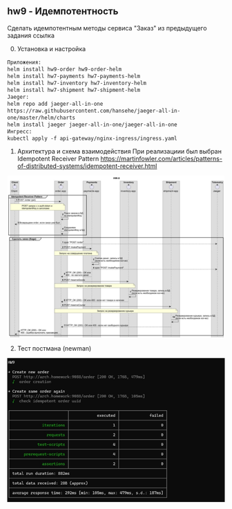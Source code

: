 ## hw9 - Идемпотентность
Сделать идемпотентным методы сервиса "Заказ" из предыдущего задания 
ссылка

0. Установка и настройка
```
Приложения:
helm install hw9-order hw9-order-helm
helm install hw7-payments hw7-payments-helm
helm install hw7-inventory hw7-inventory-helm
helm install hw7-shipment hw7-shipment-helm
Jaeger:
helm repo add jaeger-all-in-one https://raw.githubusercontent.com/hansehe/jaeger-all-in-one/master/helm/charts
helm install jaeger jaeger-all-in-one/jaeger-all-in-one
Ингресс:
kubectl apply -f api-gateway/nginx-ingress/ingress.yaml
```

1. Архитектура и схема взаимодействия
При реализациии был выбран Idempotent Receiver Pattern
https://martinfowler.com/articles/patterns-of-distributed-systems/idempotent-receiver.html


![скриншот](pic/schema.jpg)


2. Тест постмана (newman)

![скриншот](pic/newman.jpg)





